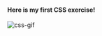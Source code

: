 

#### Here is my first CSS exercise!


![css-gif](https://user-images.githubusercontent.com/62307770/147888127-c5108619-5136-4767-83cb-576e7161e211.gif)
